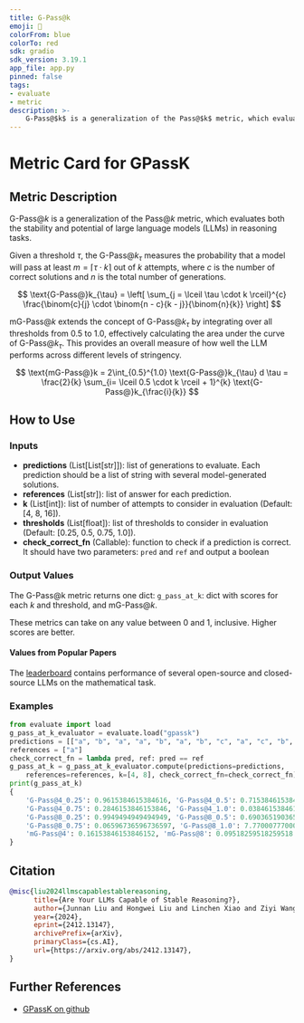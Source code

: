 ```yaml
---
title: G-Pass@k
emoji: 🤗 
colorFrom: blue
colorTo: red
sdk: gradio
sdk_version: 3.19.1
app_file: app.py
pinned: false
tags:
- evaluate
- metric
description: >-
    G-Pass@$k$ is a generalization of the Pass@$k$ metric, which evaluates both the stability and potential of large language models (LLMs) in reasoning tasks, described in https://arxiv.org/abs/2412.13147.
---
```


# Metric Card for GPassK

## Metric Description
G-Pass@$k$ is a generalization of the Pass@$k$ metric, which evaluates both the stability and potential of large language models (LLMs) in reasoning tasks. 

Given a threshold $\tau$, the G-Pass@$k_{\tau}$ measures the probability that a model will pass at least $m = \lceil \tau \cdot k \rceil$ out of $k$ attempts, 
where $c$ is the number of correct solutions and $n$ is the total number of generations.

$$
    \text{G-Pass@}k_{\tau} = \left[ \sum_{j = \lceil \tau \cdot k \rceil}^{c} \frac{\binom{c}{j} \cdot \binom{n - c}{k - j}}{\binom{n}{k}} \right]
$$

mG-Pass@$k$ extends the concept of G-Pass@$k_{\tau}$ by integrating over all thresholds from 0.5 to 1.0, 
effectively calculating the area under the curve of G-Pass@$k_{\tau}$. 
This provides an overall measure of how well the LLM performs across different levels of stringency.

$$
    \text{mG-Pass@}k = 2\int_{0.5}^{1.0} \text{G-Pass@}k_{\tau} d \tau = \frac{2}{k} \sum_{i= \lceil 0.5 \cdot k \rceil + 1}^{k} \text{G-Pass@}k_{\frac{i}{k}}
$$

## How to Use

### Inputs
- **predictions** (List[List[str]]): list of generations to evaluate. Each prediction should be a list of string with several model-generated solutions.
- **references** (List[str]): list of answer for each prediction.
- **k** (List[int]): list of number of attempts to consider in evaluation (Default: [4, 8, 16]).
- **thresholds** (List[float]): list of thresholds to consider in evaluation (Default: [0.25, 0.5, 0.75, 1.0]).
- **check_correct_fn** (Callable): function to check if a prediction is correct. It should have two parameters: `pred` and `ref` and output a boolean

### Output Values

The G-Pass@k metric returns one dict:
`g_pass_at_k`: dict with scores for each $k$ and threshold, and mG-Pass@$k$.

These metrics can take on any value between 0 and 1, inclusive. Higher scores are better.

#### Values from Popular Papers
The [leaderboard](https://open-compass.github.io/GPassK/) contains performance of several open-source and closed-source LLMs on the mathematical task.

### Examples
```python
from evaluate import load
g_pass_at_k_evaluator = evaluate.load("gpassk")
predictions = [["a", "b", "a", "a", "b", "a", "b", "c", "a", "c", "b", "a", "a", "b", "a", "b"]]
references = ["a"]
check_correct_fn = lambda pred, ref: pred == ref
g_pass_at_k = g_pass_at_k_evaluator.compute(predictions=predictions, 
    references=references, k=[4, 8], check_correct_fn=check_correct_fn)
print(g_pass_at_k)
{
    'G-Pass@4_0.25': 0.9615384615384616, 'G-Pass@4_0.5': 0.7153846153846154, 
    'G-Pass@4_0.75': 0.2846153846153846, 'G-Pass@4_1.0': 0.038461538461538464, 
    'G-Pass@8_0.25': 0.9949494949494949, 'G-Pass@8_0.5': 0.6903651903651904, 
    'G-Pass@8_0.75': 0.06596736596736597, 'G-Pass@8_1.0': 7.77000777000777e-05, 
    'mG-Pass@4': 0.16153846153846152, 'mG-Pass@8': 0.09518259518259518
}
```

## Citation
```bibtex
@misc{liu2024llmscapablestablereasoning,
      title={Are Your LLMs Capable of Stable Reasoning?}, 
      author={Junnan Liu and Hongwei Liu and Linchen Xiao and Ziyi Wang and Kuikun Liu and Songyang Gao and Wenwei Zhang and Songyang Zhang and Kai Chen},
      year={2024},
      eprint={2412.13147},
      archivePrefix={arXiv},
      primaryClass={cs.AI},
      url={https://arxiv.org/abs/2412.13147}, 
}
```

## Further References

- [GPassK on github](https://github.com/open-compass/GPassK/)
